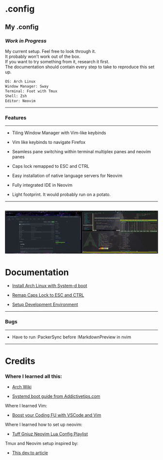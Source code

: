 # .config

## My .config

### *Work in Progress*

My current setup.
Feel free to look through it.\
It probably won't work out of the box.\
If you want to try something from it, research it first.\
The documentation should contain every step to take to reproduce this set up.

    OS: Arch Linux
    Window Manager: Sway
    Terminal: Foot with Tmux 
    Shell: Zsh
    Editor: Neovim
---
### Features
---
- Tiling Window Manager with Vim-like keybinds

- Vim like keybinds to navigate Firefox

- Seamless pane switching within terminal multiplex panes and neovim panes

- Caps lock remapped to ESC and CTRL

- Easy installation of native language servers for Neovim

- Fully integrated IDE in Neovim

- Light footprint. It would probably run on a potato.

---
![screenshot](https://github.com/brandon82890/.config/blob/main/screenshots/example.jpg?raw=true)
---
# Documentation
- [Install Arch Linux with System-d boot](docs/systemd_arch_install.md)

- [Remap Caps Lock to ESC and CTRL](docs/remap_capslock.md)

- [Setup Development Environment](docs/setup.md)
---
### Bugs
---
- Have to run :PackerSync before :MarkdownPreview in nvim

---
# Credits
### Where I learned all this:

- [Arch Wiki](https://wiki.archlinux.org/)

- [Systemd boot guide from Addictivetips.com](https://www.addictivetips.com/ubuntu-linux-tips/set-up-systemd-boot-on-arch-linux/)

Where I learned Vim:
- [Boost  your Coding FU with VSCode and Vim](https://www.barbarianmeetscoding.com/blog/boost-your-coding-fu-with-vscode-and-vim)

Where I learned how to set up neovim:
- [Tuff Gniuz Neovim Lua Config Playlist](https://www.youtube.com/watch?v=qb6fPgZMRF4&list=PLIHtvvGZ1O3jBXdp9Id02vRuOEOWIGB_w)

Tmux and Neovim setup inspired by:
- [This dev.to article](https://dev.to/hlappa/my-web-development-environment-alacritty-tmux-neovim-4pd2)
